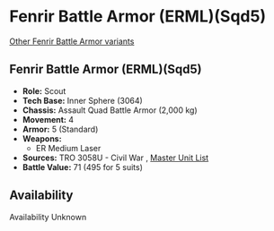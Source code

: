 # Fenrir Battle Armor (ERML)(Sqd5) 

[Other Fenrir Battle Armor variants](../fenrir_battle_armor.md) 

## Fenrir Battle Armor (ERML)(Sqd5) 

- **Role:** Scout 
- **Tech Base:** Inner Sphere (3064) 
- **Chassis:** Assault Quad Battle Armor (2,000 kg) 
- **Movement:** 4 
- **Armor:** 5 (Standard) 
- **Weapons:** 
  - ER Medium Laser 
- **Sources:** TRO 3058U - Civil War , [Master Unit List](http://masterunitlist.info/Unit/Details/8508) 
- **Battle Value:** 71 (495 for 5 suits) 

## Availability 

Availability Unknown 


